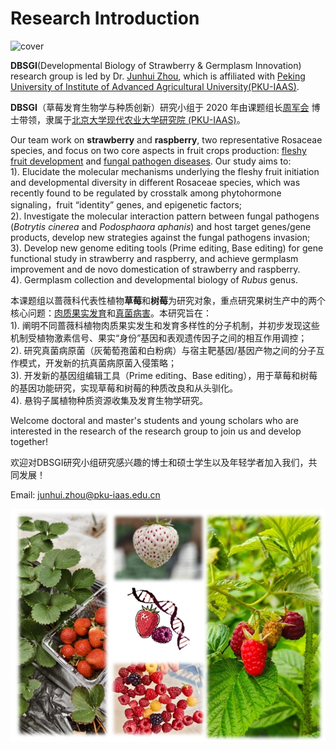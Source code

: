 # Research Introduction
![cover](../../assets/media/all_persons.jpg)

**DBSGI**(Developmental Biology of Strawberry & Germplasm Innovation) research group is led by Dr. [Junhui Zhou](https://junhui-zhou.github.io/zhoulab.github.io/author/junhui-zhou-%E5%91%A8%E5%86%9B%E4%BC%9A/), which is affiliated with [Peking University of Institute of Advanced Agricultural University(PKU-IAAS)](https://www.pku-iaas.edu.cn/).

**DBSGI**（草莓发育生物学与种质创新）研究小组于 2020 年由课题组长[周军会](https://junhui-zhou.github.io/zhoulab.github.io/author/junhui-zhou-%E5%91%A8%E5%86%9B%E4%BC%9A/) 博士带领，隶属于[北京大学现代农业大学研究院 (PKU-IAAS)](https://www.pku-iaas.edu.cn/)。

Our team work on **strawberry** and **raspberry**, two representative Rosaceae species, and focus on two core aspects in fruit crops production: <u>fleshy fruit development</u> and <u>fungal pathogen diseases</u>. Our study aims to:<br /> 
1). Elucidate the molecular mechanisms underlying the fleshy fruit initiation and developmental diversity in different Rosaceae species, which was recently found to be regulated by crosstalk among phytohormone signaling，fruit “identity” genes, and epigenetic factors;<br />
2). Investigate the molecular interaction pattern between fungal pathogens (*Botrytis cinerea* and *Podosphaora aphanis*) and host target genes/gene products, develop new strategies against the fungal pathogens invasion;<br />
3). Develop new genome editing tools (Prime editing, Base editing) for gene functional study in strawberry and raspberry, and achieve germplasm improvement and de novo domestication of strawberry and raspberry.<br />
4). Germplasm collection and developmental biology of *Rubus* genus. 

本课题组以蔷薇科代表性植物**草莓**和**树莓**为研究对象，重点研究果树生产中的两个核心问题：<u>肉质果实发育</u>和<u>真菌病害</u>。本研究旨在：<br />
1). 阐明不同蔷薇科植物肉质果实发生和发育多样性的分子机制，并初步发现这些机制受植物激素信号、果实“身份”基因和表观遗传因子之间的相互作用调控；<br />
2). 研究真菌病原菌（灰葡萄孢菌和白粉病）与宿主靶基因/基因产物之间的分子互作模式，开发新的抗真菌病原菌入侵策略；<br />
3). 开发新的基因组编辑工具（Prime editing、Base editing），用于草莓和树莓的基因功能研究，实现草莓和树莓的种质改良和从头驯化。<br />
4). 悬钩子属植物种质资源收集及发育生物学研究。

Welcome doctoral and master's students and young scholars who are interested in the research of the research group to join us and develop together!

欢迎对DBSGI研究小组研究感兴趣的博士和硕士学生以及年轻学者加入我们，共同发展！

Email: junhui.zhou@pku-iaas.edu.cn

![combine](./combine1.png)